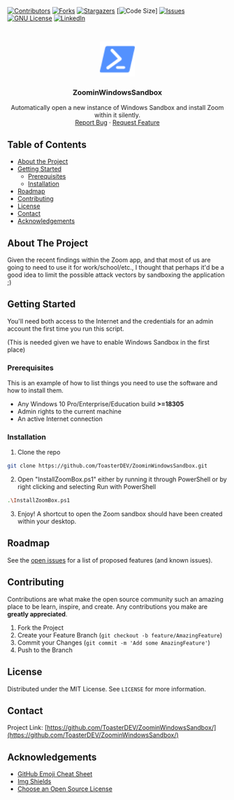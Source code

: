 <!-- PROJECT SHIELDS -->
<!--
*** I'm using markdown "reference style" links for readability.
*** Reference links are enclosed in brackets [ ] instead of parentheses ( ).
*** See the bottom of this document for the declaration of the reference variables
*** for contributors-url, forks-url, etc. This is an optional, concise syntax you may use.
*** https://www.markdownguide.org/basic-syntax/#reference-style-links
-->
[![Contributors][contributors-shield]][contributors-url]
[![Forks][forks-shield]][forks-url]
[![Stargazers][stars-shield]][stars-url]
[![Code Size][codesize-shield]]
[![Issues][issues-shield]][issues-url]
[![GNU License][license-shield]][license-url]
[![LinkedIn][linkedin-shield]][linkedin-url]



<!-- PROJECT LOGO -->
<br />
<p align="center">
  <a href="https://github.com/ToasterDEV/ZoominWindowsSandbox/">
    <img src="images/powershell.svg" alt="Logo" width="80" height="80">
  </a>

  <h3 align="center">ZoominWindowsSandbox</h3>

  <p align="center">
    Automatically open a new instance of Windows Sandbox and install Zoom within it silently.
    <br />
    <a href="https://github.com/ToasterDEV/ZoominWindowsSandbox/issues">Report Bug</a>
    ·
    <a href="https://github.com/ToasterDEV/ZoominWindowsSandbox/issues">Request Feature</a>
  </p>
</p>



<!-- TABLE OF CONTENTS -->
## Table of Contents

* [About the Project](#about-the-project)
* [Getting Started](#getting-started)
  * [Prerequisites](#prerequisites)
  * [Installation](#installation)
* [Roadmap](#roadmap)
* [Contributing](#contributing)
* [License](#license)
* [Contact](#contact)
* [Acknowledgements](#acknowledgements)



<!-- ABOUT THE PROJECT -->
## About The Project

Given the recent findings within the Zoom app, and that most of us are going to need to use it for work/school/etc., I thought that perhaps it'd be a good idea to limit the possible attack vectors by sandboxing the application ;)



<!-- GETTING STARTED -->
## Getting Started
You'll need both access to the Internet and the credentials for an admin account the first time you run this script.

(This is needed given we have to enable Windows Sandbox in the first place)

### Prerequisites

This is an example of how to list things you need to use the software and how to install them.
* Any Windows 10 Pro/Enterprise/Education build **>=18305**
* Admin rights to the current machine
* An active Internet connection

### Installation

1. Clone the repo
```sh
git clone https://github.com/ToasterDEV/ZoominWindowsSandbox.git
```
2. Open "InstallZoomBox.ps1"  either by running it through PowerShell or by right clicking and selecting Run with PowerShell
```sh
.\InstallZoomBox.ps1
```
3. Enjoy! A shortcut to open the Zoom sandbox should have been created within your desktop.

## Roadmap

See the [open issues](https://github.com/ToasterDEV/ZoominWindowsSandbox/issues) for a list of proposed features (and known issues).



<!-- CONTRIBUTING -->
## Contributing

Contributions are what make the open source community such an amazing place to be learn, inspire, and create. Any contributions you make are **greatly appreciated**.

1. Fork the Project
2. Create your Feature Branch (`git checkout -b feature/AmazingFeature`)
3. Commit your Changes (`git commit -m 'Add some AmazingFeature'`)
4. Push to the Branch
<!-- LICENSE -->
## License

Distributed under the MIT License. See `LICENSE` for more information.



<!-- CONTACT -->
## Contact


Project Link: [https://github.com/ToasterDEV/ZoominWindowsSandbox/](https://github.com/ToasterDEV/ZoominWindowsSandbox/)



<!-- ACKNOWLEDGEMENTS -->
## Acknowledgements
* [GitHub Emoji Cheat Sheet](https://www.webpagefx.com/tools/emoji-cheat-sheet)
* [Img Shields](https://shields.io)
* [Choose an Open Source License](https://choosealicense.com)




<!-- MARKDOWN LINKS & IMAGES -->
<!-- https://www.markdownguide.org/basic-syntax/#reference-style-links -->
[contributors-shield]: https://img.shields.io/github/contributors/ToasterDEV/ZoominWindowsSandbox?style=for-the-badge
[contributors-url]: https://github.com/ToasterDEV/ZoominWindowsSandbox/graphs/contributors
[forks-shield]: https://img.shields.io/github/forks/ToasterDEV/ZoominWindowsSandbox?style=for-the-badge&logo=microsoft
[forks-url]: https://github.com/ToasterDEV/ZoominWindowsSandbox/Best-README-Template/network/members
[stars-shield]: https://img.shields.io/github/stars/ToasterDEV/ZoominWindowsSandbox?style=for-the-badge&logo=microsoft
[stars-url]: https://github.com/ToasterDEV/ZoominWindowsSandbox/stargazers
[issues-shield]: https://img.shields.io/github/issues/ToasterDEV/ZoominWindowsSandbox?style=for-the-badge&logo=microsoft
[issues-url]: https://github.com/ToasterDEV/ZoominWindowsSandbox/issues
[license-shield]: https://img.shields.io/github/license/ToasterDEV/ZoominWindowsSandbox?style=for-the-badge&logo=microsoft
[license-url]: https://github.com/ToasterDEV/ZoominWindowsSandbox/Best-README-Template/blob/master/LICENSE.txt
[linkedin-shield]: https://img.shields.io/badge/-LinkedIn-black.svg?style=style=for-the-badge&logo=linkedin&colorB=555
[linkedin-url]: https://www.linkedin.com/in/arturo-j-alejandro-mor%C3%A1n-rouzaud-bb4699165/
[codesize-shield]: https://img.shields.io/github/languages/code-size/ToasterDEV/ZoominWindowsSandbox?style=for-the-badge